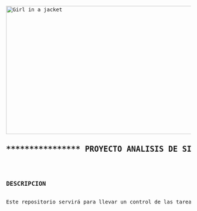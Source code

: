 <!DOCTYPE html>
<html>
<body>
<pre>
<img src="https://www.queestudiar.org/wp-content/uploads/2017/10/software-750x350.jpg" alt="Girl in a jacket" width="750" height="350">
<h2>**************** PROYECTO ANALISIS DE SISTEMAS II ****************</h2>

<h3>DESCRIPCION</h3>
Este repositorio servirá para llevar un control de las tareas que cada integrante del grupo debe realizar para cumplir con el desarrollo del proyecto. 






</pre>





</body>
</html>
